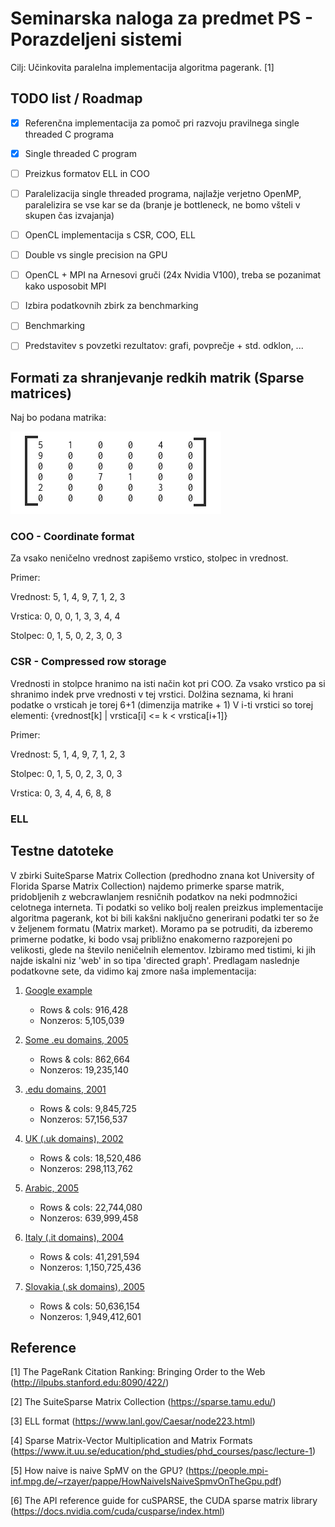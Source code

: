 # Seminarska naloga za predmet PS - Porazdeljeni sistemi 
Cilj: Učinkovita paralelna implementacija algoritma pagerank. [1]


## TODO list / Roadmap
* [x] Referenčna implementacija za pomoč pri razvoju pravilnega single threaded C programa
* [x] Single threaded C program
* [ ] Preizkus formatov ELL in COO
* [ ] Paralelizacija single threaded programa, najlažje verjetno OpenMP, paralelizira se vse kar se da (branje je bottleneck, ne bomo všteli v skupen čas izvajanja)
* [ ] OpenCL implementacija s CSR, COO, ELL
* [ ] Double vs single precision na GPU
* [ ] OpenCL + MPI na Arnesovi gruči (24x Nvidia V100), treba se pozanimat kako usposobit MPI
* [ ] Izbira podatkovnih zbirk za benchmarking
* [ ] Benchmarking
* [ ] Predstavitev s povzetki rezultatov: grafi, povprečje + std. odklon, ...



## Formati za shranjevanje redkih matrik (Sparse matrices)
Naj bo podana matrika: 

![Matrika 6x6](./matrika.png)

### COO - Coordinate format
Za vsako neničelno vrednost zapišemo vrstico, stolpec in vrednost.

Primer:

Vrednost: 5, 1, 4, 9, 7, 1, 2, 3

Vrstica:  0, 0, 0, 1, 3, 3, 4, 4

Stolpec:  0, 1, 5, 0, 2, 3, 0, 3

### CSR - Compressed row storage
Vrednosti in stolpce hranimo na isti način kot pri COO. Za vsako vrstico pa si shranimo indek prve vrednosti v tej vrstici. Dolžina seznama, ki hrani podatke o vrsticah je torej 6+1 (dimenzija matrike + 1)
V i-ti vrstici so torej elementi: {vrednost[k] | vrstica[i] <= k < vrstica[i+1]}

Primer:

Vrednost: 5, 1, 4, 9, 7, 1, 2, 3

Stolpec:  0, 1, 5, 0, 2, 3, 0, 3

Vrstica:  0, 3, 4, 4, 6, 8, 8

### ELL


## Testne datoteke
V zbirki SuiteSparse Matrix Collection (predhodno znana kot University of Florida Sparse Matrix Collection) najdemo primerke sparse matrik, pridobljenih z webcrawlanjem resničnih podatkov na neki podmnožici celotnega interneta. Ti podatki so veliko bolj realen preizkus implementacije algoritma pagerank, kot bi bili kakšni naključno generirani podatki ter so že v željenem formatu (Matrix market).
Moramo pa se potruditi, da izberemo primerne podatke, ki bodo vsaj približno enakomerno razporejeni po velikosti, glede na število neničelnih elementov. Izbiramo med tistimi, ki jih najde iskalni niz 'web' in so tipa 'directed graph'. Predlagam naslednje podatkovne sete, da vidimo kaj zmore naša implementacija: 

1. [Google example](https://sparse.tamu.edu/SNAP/web-Google)
    * Rows & cols: 916,428
    * Nonzeros: 5,105,039

2. [Some .eu domains, 2005](https://sparse.tamu.edu/LAW/eu-2005)
    * Rows & cols: 862,664
    * Nonzeros: 19,235,140

3. [.edu domains, 2001](https://sparse.tamu.edu/Gleich/wb-edu)
    * Rows & cols: 9,845,725
    * Nonzeros: 57,156,537

4. [UK (.uk domains), 2002](https://sparse.tamu.edu/LAW/uk-2002)
    * Rows & cols: 18,520,486
    * Nonzeros: 298,113,762

5. [Arabic, 2005](https://sparse.tamu.edu/LAW/arabic-2005)
    * Rows & cols: 22,744,080
    * Nonzeros: 639,999,458

6. [Italy (.it domains), 2004](https://sparse.tamu.edu/LAW/it-2004)
    * Rows & cols: 41,291,594
    * Nonzeros: 1,150,725,436

7. [Slovakia (.sk domains), 2005](https://sparse.tamu.edu/LAW/sk-2005)
    * Rows & cols: 50,636,154
    * Nonzeros: 1,949,412,601



## Reference 
[1] The PageRank Citation Ranking: Bringing Order to the Web (http://ilpubs.stanford.edu:8090/422/)

[2] The SuiteSparse Matrix Collection (https://sparse.tamu.edu/)

[3] ELL format (https://www.lanl.gov/Caesar/node223.html)

[4] Sparse Matrix-Vector Multiplication and Matrix Formats (https://www.it.uu.se/education/phd_studies/phd_courses/pasc/lecture-1)

[5] How naive is naive SpMV on the GPU? (https://people.mpi-inf.mpg.de/~rzayer/pappe/HowNaiveIsNaiveSpmvOnTheGpu.pdf)

[6] The API reference guide for cuSPARSE, the CUDA sparse matrix library (https://docs.nvidia.com/cuda/cusparse/index.html)

